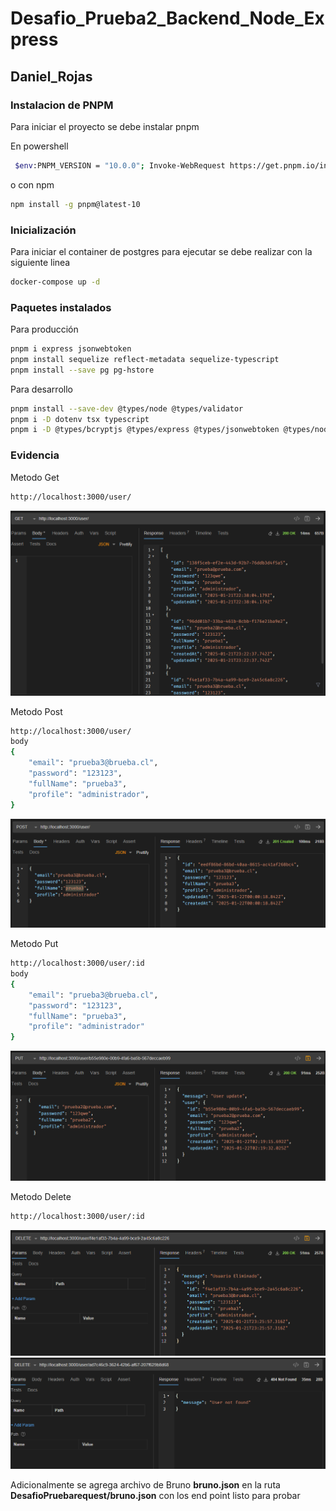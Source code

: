 # Desafio_Prueba2_Backend_Node_Express
## Daniel_Rojas

### Instalacion de PNPM
Para iniciar el proyecto se debe instalar pnpm

En powershell 
```bash
 $env:PNPM_VERSION = "10.0.0"; Invoke-WebRequest https://get.pnpm.io/install.ps1 -UseBasicParsing | Invoke-Expression
```
o con npm 
```bash
npm install -g pnpm@latest-10
```
### Inicialización
Para iniciar el container de postgres para ejecutar se debe realizar con la siguiente linea

```bash
docker-compose up -d
```

### Paquetes instalados
Para producción
```bash
pnpm i express jsonwebtoken
pnpm install sequelize reflect-metadata sequelize-typescript
pnpm install --save pg pg-hstore

```
Para desarrollo
```bash
pnpm install --save-dev @types/node @types/validator
pnpm i -D dotenv tsx typescript
pnpm i -D @types/bcryptjs @types/express @types/jsonwebtoken @types/node
```
### Evidencia 

Metodo Get
```bash
http://localhost:3000/user/
```
![Get Users](./images/getUser.png)

Metodo Post
```bash
http://localhost:3000/user/
body
{
    "email": "prueba3@brueba.cl",
    "password": "123123",
    "fullName": "prueba3",
    "profile": "administrador",
}
```
![Post Users](./images/createUser.png)

Metodo Put
```bash
http://localhost:3000/user/:id
body
{
    "email": "prueba3@brueba.cl",
    "password": "123123",
    "fullName": "prueba3",
    "profile": "administrador"
}
```
![Put Users](./images/updateUser.png)

Metodo Delete
```bash
http://localhost:3000/user/:id
```
![Delete Users](./images/deleteUser.png)
![Delete Users](./images/deleteNotFound.png)



Adicionalmente se agrega archivo de Bruno 
**bruno.json**  en la ruta **DesafioPruebarequest/bruno.json**
con los end point listo para probar